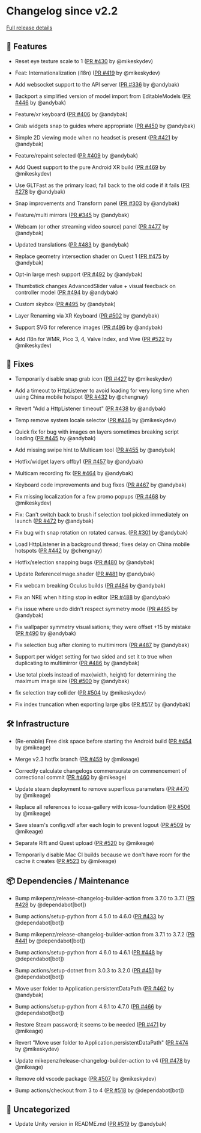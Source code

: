 # Changelog since v2.2

[Full release details](https://github.com/icosa-foundation/open-brush/compare/v2.2...55b93c639617d3059cf66259800081a8ba24cfa6)

## 🚀 Features

- Reset eye texture scale to 1 ([PR #430](https://github.com/icosa-foundation/open-brush/pull/430) by @mikeskydev)

- Feat: Internationalization (i18n) ([PR #419](https://github.com/icosa-foundation/open-brush/pull/419) by @mikeskydev)

- Add websocket support to the API server ([PR #336](https://github.com/icosa-foundation/open-brush/pull/336) by @andybak)

- Backport a simplified version of model import from EditableModels ([PR #446](https://github.com/icosa-foundation/open-brush/pull/446) by @andybak)

- Feature/xr keyboard ([PR #406](https://github.com/icosa-foundation/open-brush/pull/406) by @andybak)

- Grab widgets snap to guides where appropriate ([PR #450](https://github.com/icosa-foundation/open-brush/pull/450) by @andybak)

- Simple 2D viewing mode when no headset is present ([PR #421](https://github.com/icosa-foundation/open-brush/pull/421) by @andybak)

- Feature/repaint selected ([PR #409](https://github.com/icosa-foundation/open-brush/pull/409) by @andybak)

- Add Quest support to the pure Android XR build ([PR #469](https://github.com/icosa-foundation/open-brush/pull/469) by @mikeskydev)

- Use GLTFast as the primary load; fall back to the old code if it fails ([PR #278](https://github.com/icosa-foundation/open-brush/pull/278) by @andybak)

- Snap improvements and Transform panel ([PR #303](https://github.com/icosa-foundation/open-brush/pull/303) by @andybak)

- Feature/multi mirrors ([PR #345](https://github.com/icosa-foundation/open-brush/pull/345) by @andybak)

- Webcam (or other streaming video source) panel ([PR #477](https://github.com/icosa-foundation/open-brush/pull/477) by @andybak)

- Updated translations ([PR #483](https://github.com/icosa-foundation/open-brush/pull/483) by @andybak)

- Replace geometry intersection shader on Quest 1 ([PR #475](https://github.com/icosa-foundation/open-brush/pull/475) by @andybak)

- Opt-in large mesh support ([PR #492](https://github.com/icosa-foundation/open-brush/pull/492) by @andybak)

- Thumbstick changes AdvancedSlider value + visual feedback on controller model ([PR #494](https://github.com/icosa-foundation/open-brush/pull/494) by @andybak)

- Custom skybox ([PR #495](https://github.com/icosa-foundation/open-brush/pull/495) by @andybak)

- Layer Renaming via XR Keyboard ([PR #502](https://github.com/icosa-foundation/open-brush/pull/502) by @andybak)

- Support SVG for reference images ([PR #496](https://github.com/icosa-foundation/open-brush/pull/496) by @andybak)

- Add i18n for WMR, Pico 3, 4, Valve Index, and Vive ([PR #522](https://github.com/icosa-foundation/open-brush/pull/522) by @mikeskydev)


## 🐛 Fixes

- Temporarily disable snap grab icon ([PR #427](https://github.com/icosa-foundation/open-brush/pull/427) by @mikeskydev)

- Add a timeout to HttpListener to avoid loading for very long time when using China mobile hotspot ([PR #432](https://github.com/icosa-foundation/open-brush/pull/432) by @chengnay)

- Revert "Add a HttpListener timeout" ([PR #438](https://github.com/icosa-foundation/open-brush/pull/438) by @andybak)

- Temp remove system locale selector ([PR #436](https://github.com/icosa-foundation/open-brush/pull/436) by @mikeskydev)

- Quick fix for bug with images on layers sometimes breaking script loading ([PR #445](https://github.com/icosa-foundation/open-brush/pull/445) by @andybak)

- Add missing swipe hint to Multicam tool ([PR #455](https://github.com/icosa-foundation/open-brush/pull/455) by @andybak)

- Hotfix/widget layers offby1 ([PR #457](https://github.com/icosa-foundation/open-brush/pull/457) by @andybak)

- Multicam recording fix ([PR #464](https://github.com/icosa-foundation/open-brush/pull/464) by @andybak)

- Keyboard code improvements and bug fixes ([PR #467](https://github.com/icosa-foundation/open-brush/pull/467) by @andybak)

- Fix missing localization for a few promo popups ([PR #468](https://github.com/icosa-foundation/open-brush/pull/468) by @mikeskydev)

- Fix: Can't switch back to brush if selection tool picked immediately on launch ([PR #472](https://github.com/icosa-foundation/open-brush/pull/472) by @andybak)

- Fix bug with snap rotation on rotated canvas. ([PR #301](https://github.com/icosa-foundation/open-brush/pull/301) by @andybak)

- Load HttpListener in a background thread; fixes delay on China mobile hotspots ([PR #442](https://github.com/icosa-foundation/open-brush/pull/442) by @chengnay)

- Hotfix/selection snapping bugs ([PR #480](https://github.com/icosa-foundation/open-brush/pull/480) by @andybak)

- Update ReferenceImage.shader ([PR #481](https://github.com/icosa-foundation/open-brush/pull/481) by @andybak)

- Fix webcam breaking Oculus builds ([PR #484](https://github.com/icosa-foundation/open-brush/pull/484) by @andybak)

- Fix an NRE when hitting stop in editor ([PR #488](https://github.com/icosa-foundation/open-brush/pull/488) by @andybak)

- Fix issue where undo didn't respect symmetry mode ([PR #485](https://github.com/icosa-foundation/open-brush/pull/485) by @andybak)

- Fix wallpaper symmetry visualisations; they were offset +15 by mistake ([PR #490](https://github.com/icosa-foundation/open-brush/pull/490) by @andybak)

- Fix selection bug after cloning to multimirrors ([PR #487](https://github.com/icosa-foundation/open-brush/pull/487) by @andybak)

- Support per widget setting for two sided and set it to true when duplicating to multimirror ([PR #486](https://github.com/icosa-foundation/open-brush/pull/486) by @andybak)

- Use total pixels instead of max(width, height) for determining the maximum image size ([PR #500](https://github.com/icosa-foundation/open-brush/pull/500) by @andybak)

- fix selection tray collider ([PR #504](https://github.com/icosa-foundation/open-brush/pull/504) by @mikeskydev)

- Fix index truncation when exporting large glbs ([PR #517](https://github.com/icosa-foundation/open-brush/pull/517) by @andybak)


## 🛠️ Infrastructure

- (Re-enable) Free disk space before starting the Android build ([PR #454](https://github.com/icosa-foundation/open-brush/pull/454) by @mikeage)

- Merge v2.3 hotfix branch ([PR #459](https://github.com/icosa-foundation/open-brush/pull/459) by @mikeage)

- Correctly calculate changelogs commensurate on commencement of correctional commit ([PR #460](https://github.com/icosa-foundation/open-brush/pull/460) by @mikeage)

- Update steam deployment to remove superflous parameters ([PR #470](https://github.com/icosa-foundation/open-brush/pull/470) by @mikeage)

- Replace all references to icosa-gallery with icosa-foundation ([PR #506](https://github.com/icosa-foundation/open-brush/pull/506) by @mikeage)

- Save steam's config.vdf after each login to prevent logout ([PR #509](https://github.com/icosa-foundation/open-brush/pull/509) by @mikeage)

- Separate Rift and Quest upload ([PR #520](https://github.com/icosa-foundation/open-brush/pull/520) by @mikeage)

- Temporarily disable Mac CI builds because we don't have room for the cache it creates ([PR #523](https://github.com/icosa-foundation/open-brush/pull/523) by @mikeage)


## 📦 Dependencies / Maintenance

- Bump mikepenz/release-changelog-builder-action from 3.7.0 to 3.7.1 ([PR #428](https://github.com/icosa-foundation/open-brush/pull/428) by @dependabot[bot])

- Bump actions/setup-python from 4.5.0 to 4.6.0 ([PR #433](https://github.com/icosa-foundation/open-brush/pull/433) by @dependabot[bot])

- Bump mikepenz/release-changelog-builder-action from 3.7.1 to 3.7.2 ([PR #441](https://github.com/icosa-foundation/open-brush/pull/441) by @dependabot[bot])

- Bump actions/setup-python from 4.6.0 to 4.6.1 ([PR #448](https://github.com/icosa-foundation/open-brush/pull/448) by @dependabot[bot])

- Bump actions/setup-dotnet from 3.0.3 to 3.2.0 ([PR #451](https://github.com/icosa-foundation/open-brush/pull/451) by @dependabot[bot])

- Move user folder to Application.persistentDataPath ([PR #462](https://github.com/icosa-foundation/open-brush/pull/462) by @andybak)

- Bump actions/setup-python from 4.6.1 to 4.7.0 ([PR #466](https://github.com/icosa-foundation/open-brush/pull/466) by @dependabot[bot])

- Restore Steam password; it seems to be needed ([PR #471](https://github.com/icosa-foundation/open-brush/pull/471) by @mikeage)

- Revert "Move user folder to Application.persistentDataPath" ([PR #474](https://github.com/icosa-foundation/open-brush/pull/474) by @mikeskydev)

- Update mikepenz/release-changelog-builder-action to v4 ([PR #478](https://github.com/icosa-foundation/open-brush/pull/478) by @mikeage)

- Remove old vscode package ([PR #507](https://github.com/icosa-foundation/open-brush/pull/507) by @mikeskydev)

- Bump actions/checkout from 3 to 4 ([PR #518](https://github.com/icosa-foundation/open-brush/pull/518) by @dependabot[bot])


## 💬 Uncategorized

- Update Unity version in README.md ([PR #519](https://github.com/icosa-foundation/open-brush/pull/519) by @andybak)





